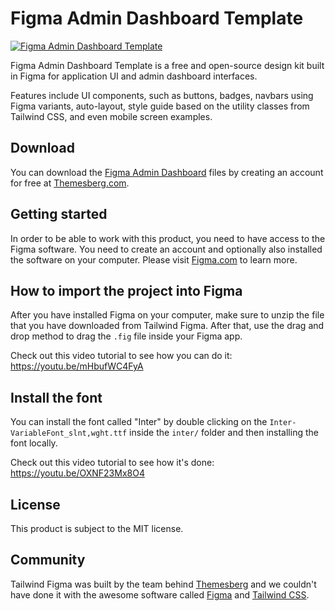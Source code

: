 # Figma Admin Dashboard Template

[![Figma Admin Dashboard Template](https://themesberg.s3.us-east-2.amazonaws.com/public/products/figma-admin-dashboard-template/figma-admin-dashboard-template-preview.png)](https://themesberg.com/product/figma/admin-dashboard-template)

Figma Admin Dashboard Template is a free and open-source design kit built in Figma for application UI and admin dashboard interfaces.

Features include UI components, such as buttons, badges, navbars using Figma variants, auto-layout, style guide based on the utility classes from Tailwind CSS, and even mobile screen examples.

## Download

You can download the [Figma Admin Dashboard](https://themesberg.com/product/figma/admin-dashboard-template) files by creating an account for free at [Themesberg.com](https://themesberg.com).

## Getting started

In order to be able to work with this product, you need to have access to the Figma software. You need to create an account and optionally also installed the software on your computer. Please visit [Figma.com](https://www.figma.com/) to learn more.

## How to import the project into Figma

After you have installed Figma on your computer, make sure to unzip the file that you have downloaded from Tailwind Figma. After that, use the drag and drop method to drag the `.fig` file inside your Figma app.

Check out this video tutorial to see how you can do it: https://youtu.be/mHbufWC4FyA

## Install the font

You can install the font called "Inter" by double clicking on the `Inter-VariableFont_slnt,wght.ttf` inside the `inter/` folder and then installing the font locally.

Check out this video tutorial to see how it's done: https://youtu.be/OXNF23Mx8O4

## License

This product is subject to the MIT license.

## Community

Tailwind Figma was built by the team behind [Themesberg](https://themesberg.com) and we couldn't have done it with the awesome software called [Figma](https://figma.com) and [Tailwind CSS](https://tailwindcss.com/).
